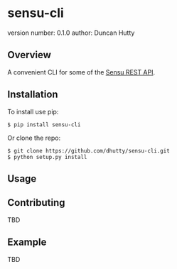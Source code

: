 sensu-cli
=========

version number: 0.1.0
author: Duncan Hutty

Overview
--------

A convenient CLI for some of the [Sensu REST API].

[Sensu REST API]: https://sensuapp.org/docs/0.28/api/

Installation
------------

To install use pip:

    $ pip install sensu-cli

Or clone the repo:

    $ git clone https://github.com/dhutty/sensu-cli.git
    $ python setup.py install

Usage
-----

Contributing
------------

TBD

Example
-------

TBD
